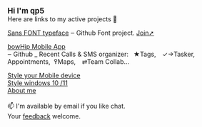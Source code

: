 <big><b>Hi I'm qp5 </big></b></br>
Here are links to my active projects 👋<br>

<a href="https://github.com/qp5/FONT">Sans FONT typeface</a> ‒ Github Font project. <a href="mailto: support@bowhip.org">Join➚</a> 

<a href="https://github.com/qp5/FONT">bowHip Mobile App</a><br> ‒ Github<span style="font-family:font-size: 18px;">&nbsp;_</span>
Recent Calls & SMS organizer:   ★Tags, ✓→Tasker, Appointments,  ߉Maps, ⇄Team Collab... 
<br>
  
<a target="_blank" href="https://codepen.io/qp5/full/WNGbLBy">Style your Mobile device</a>
<br>
<a target="_blank" href="https://codepen.io/qp5/project/full/ZmBrJo">Style windows 10 /11 </a>
<br>
<a target="_blank" href="https://bowhip.org/about-me.htm">About me</a><br>
<br>
📫 I'm available by email if you like chat.<br>
 Your <a href="mailto: support@bowhip.org">feedback</a> welcome.
